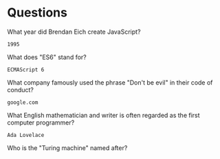 # Questions

What year did Brendan Eich create JavaScript?

```
1995
```

What does "ES6" stand for?

```
ECMAScript 6
```

What company famously used the phrase "Don't be evil" in their code of conduct?

```
google.com
```

What English mathematician and writer is often regarded as the first computer programmer?

```
Ada Lovelace
```

Who is the "Turing machine" named after?

```

```
